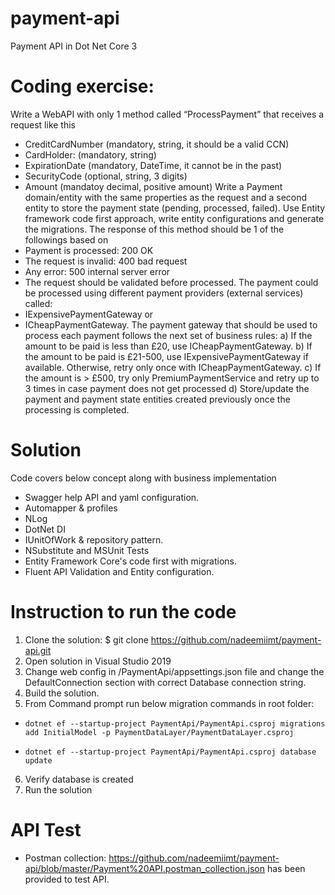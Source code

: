 # payment-api
Payment API in Dot Net Core 3

# Coding exercise:
Write a WebAPI with only 1 method called “ProcessPayment” that receives a request like this
- CreditCardNumber (mandatory, string, it should be a valid CCN)
- CardHolder: (mandatory, string)
- ExpirationDate (mandatory, DateTime, it cannot be in the past)
- SecurityCode (optional, string, 3 digits)
- Amount (mandatoy decimal, positive amount)
Write a Payment domain/entity with the same properties as the request and a second entity to store 
the payment state (pending, processed, failed). Use Entity framework code first approach, write 
entity configurations and generate the migrations.
The response of this method should be 1 of the followings based on
- Payment is processed: 200 OK
- The request is invalid: 400 bad request
- Any error: 500 internal server error
- The request should be validated before processed.
The payment could be processed using different payment providers (external services) called:
- IExpensivePaymentGateway or
- ICheapPaymentGateway.
The payment gateway that should be used to process each payment follows the next set of business 
rules:
a) If the amount to be paid is less than £20, use ICheapPaymentGateway.
b) If the amount to be paid is £21-500, use IExpensivePaymentGateway if available. Otherwise, retry
only once with ICheapPaymentGateway.
c) If the amount is > £500, try only PremiumPaymentService and retry up to 3 times in case payment
does not get processed
d) Store/update the payment and payment state entities created previously once the processing is
completed.

# Solution
Code covers below concept along with business implementation
- Swagger help API and yaml configuration.
- Automapper & profiles
- NLog
- DotNet DI
- IUnitOfWork & repository pattern.
- NSubstitute and MSUnit Tests
- Entity Framework Core's code first with migrations.
- Fluent API Validation and Entity configuration.

# Instruction to run the code
1. Clone the solution: $ git clone https://github.com/nadeemiimt/payment-api.git
2. Open solution in Visual Studio 2019
3. Change web config in /PaymentApi/appsettings.json file and change the DefaultConnection section with correct Database connection string.
4. Build the solution.
5. From Command prompt run below migration commands in root folder:
-     dotnet ef --startup-project PaymentApi/PaymentApi.csproj migrations add InitialModel -p PaymentDataLayer/PaymentDataLayer.csproj
-     dotnet ef --startup-project PaymentApi/PaymentApi.csproj database update
6. Verify database is created
7. Run the solution

# API Test
- Postman collection: https://github.com/nadeemiimt/payment-api/blob/master/Payment%20API.postman_collection.json has been provided to test API.
